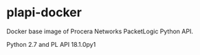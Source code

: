 # plapi-docker
Docker base image of Procera Networks PacketLogic Python API.

Python 2.7 and PL API 18.1.0py1

